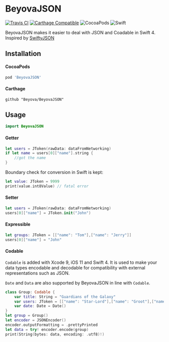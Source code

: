 # BeyovaJSON

[![Travis CI](https://travis-ci.org/Beyova/BeyovaJSON.svg?branch=master)](https://travis-ci.org/Beyova/BeyovaJSON)
[![Carthage Compatible](https://img.shields.io/badge/Carthage-compatible-4BC51D.svg?style=flat)](https://github.com/Carthage/Carthage)
![CocoaPods](https://img.shields.io/cocoapods/v/BeyovaJSON.svg)
![Swift](http://img.shields.io/badge/swift-4.0-brightgreen.svg)

BeyovaJSON makes it easier to deal with JSON and Coadable in Swift 4.
Inspired by [SwiftyJSON](https://github.com/SwiftyJSON/SwiftyJSON)

## Installation

#### CocoaPods

```ruby
pod 'BeyovaJSON'
```

#### Carthage

```
github "Beyova/BeyovaJSON"
```

## Usage

```swift
import BeyovaJSON
```

#### Getter

```swift
let users = JToken(rawData: dataFromNetworking)
if let name = users[0]["name"].string {
	//got the name
}
```

Boundary check for conversion in Swift is kept:
```swift
let value: JToken = 9999
print(value.int8Value) // fatal error
```

#### Setter

```swift
let users = JToken(rawData: dataFromNetworking)
users[0]["name"] = JToken.init("John")
```

#### Expressible

```swift
let groups: JToken = [["name": "Tom"],["name": "Jerry"]]
users[0]["name"] = "John"
```

#### Codable

`Codable` is added with Xcode 9, iOS 11 and Swift 4.
It is used to make your data types encodable and decodable for compatibility with external representations such as JSON.

`Date` and `Data` are also supported by BeyovaJSON in line with `Codable`.

```swift
class Group: Codable {
	var title: String = "Guardians of the Galaxy"
	var users: JToken = [["name": "Star-Lord"],["name": "Groot"],["name": "Rocket"]]
	var date: Date = Date()
}
let group = Group()
let encoder = JSONEncoder()
encoder.outputFormatting = .prettyPrinted
let data = try! encoder.encode(group)
print(String(bytes: data, encoding: .utf8)!)
```











